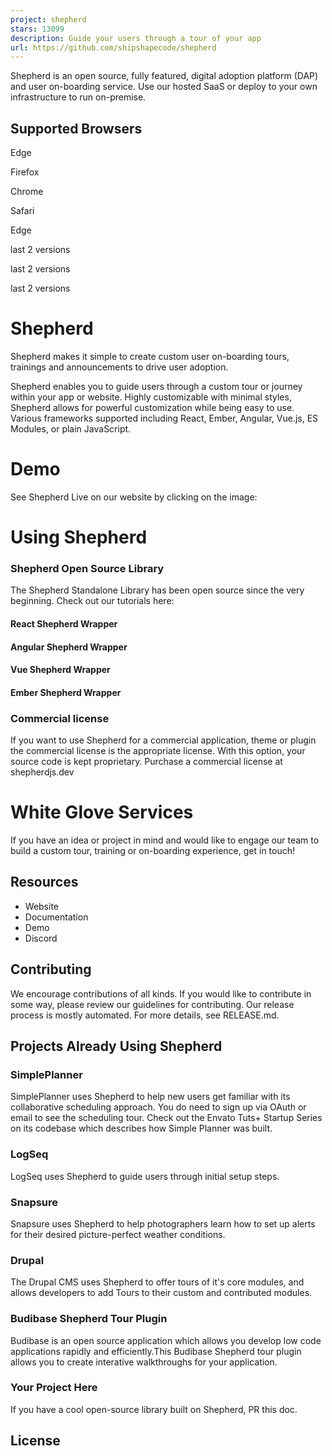 ```yaml
---
project: shepherd
stars: 13099
description: Guide your users through a tour of your app
url: https://github.com/shipshapecode/shepherd
---
```


Shepherd is an open source, fully featured, digital adoption platform (DAP) and user on-boarding service. Use our hosted SaaS or deploy to your own infrastructure to run on-premise.

Supported Browsers
------------------

  
Edge

  
Firefox

  
Chrome

  
Safari

Edge

last 2 versions

last 2 versions

last 2 versions

Shepherd
========

Shepherd makes it simple to create custom user on-boarding tours, trainings and announcements to drive user adoption.

Shepherd enables you to guide users through a custom tour or journey within your app or website. Highly customizable with minimal styles, Shepherd allows for powerful customization while being easy to use. Various frameworks supported including React, Ember, Angular, Vue.js, ES Modules, or plain JavaScript.

Demo
====

See Shepherd Live on our website by clicking on the image:

Using Shepherd
==============

### Shepherd Open Source Library

The Shepherd Standalone Library has been open source since the very beginning. Check out our tutorials here:

#### React Shepherd Wrapper

#### Angular Shepherd Wrapper

#### Vue Shepherd Wrapper

#### Ember Shepherd Wrapper

### Commercial license

If you want to use Shepherd for a commercial application, theme or plugin the commercial license is the appropriate license. With this option, your source code is kept proprietary. Purchase a commercial license at shepherdjs.dev

White Glove Services
====================

If you have an idea or project in mind and would like to engage our team to build a custom tour, training or on-boarding experience, get in touch!

Resources
---------

-   Website
-   Documentation
-   Demo
-   Discord

Contributing
------------

We encourage contributions of all kinds. If you would like to contribute in some way, please review our guidelines for contributing. Our release process is mostly automated. For more details, see RELEASE.md.

Projects Already Using Shepherd
-------------------------------

### SimplePlanner

SimplePlanner uses Shepherd to help new users get familiar with its collaborative scheduling approach. You do need to sign up via OAuth or email to see the scheduling tour. Check out the Envato Tuts+ Startup Series on its codebase which describes how Simple Planner was built.

### LogSeq

LogSeq uses Shepherd to guide users through initial setup steps.

### Snapsure

Snapsure uses Shepherd to help photographers learn how to set up alerts for their desired picture-perfect weather conditions.

### Drupal

The Drupal CMS uses Shepherd to offer tours of it's core modules, and allows developers to add Tours to their custom and contributed modules.

### Budibase Shepherd Tour Plugin

Budibase is an open source application which allows you develop low code applications rapidly and efficiently.This Budibase Shepherd tour plugin allows you to create interative walkthroughs for your application.

### Your Project Here

If you have a cool open-source library built on Shepherd, PR this doc.

License
-------
